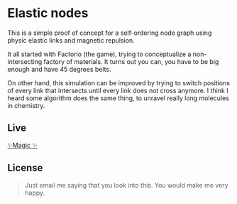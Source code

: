 # Elastic nodes

This is a simple proof of concept for a self-ordering node graph using physic elastic links and magnetic repulsion.

It all started with Factorio (the game), trying to conceptualize a non-intersecting factory of materials. It turns out you can, you have to be big enough and have 45 degrees belts.

On other hand, this simulation can be improved by trying to switch positions of every link that intersects until every link does not cross anymore. I think I heard some algorithm does the same thing, to unravel really long molecules in chemistry.

## Live

[✨Magic ✨](https://jgesteves89.github.io/elastic-nodes/)

## License

> Just email me saying that you look into this. You would make me very happy.
